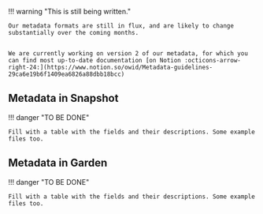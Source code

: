!!! warning "This is still being written."

    Our metadata formats are still in flux, and are likely to change substantially over the coming months.


    We are currently working on version 2 of our metadata, for which you can find most up-to-date documentation [on Notion :octicons-arrow-right-24:](https://www.notion.so/owid/Metadata-guidelines-29ca6e19b6f1409ea6826a88dbb18bcc)


## Metadata in Snapshot
!!! danger "TO BE DONE"

    Fill with a table with the fields and their descriptions. Some example files too.


## Metadata in Garden

!!! danger "TO BE DONE"

    Fill with a table with the fields and their descriptions. Some example files too.
